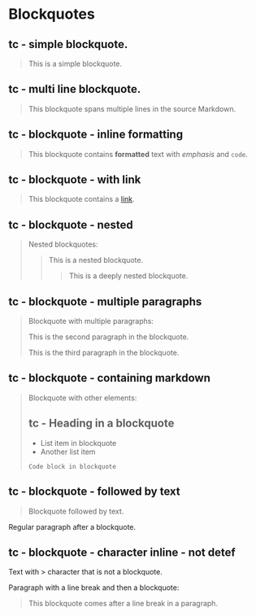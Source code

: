 # Blockquotes
<!--
TEST REASONING:
The serialized blockquotes show significant restructuring:
1. Continuation markers (> at beginning of each line) are removed in multi-line blockquotes
2. Nested blockquotes are flattened with their content combined
3. Multiple paragraphs within blockquotes are similarly flattened
4. Complex content like headings and lists are preserved but without internal formatting

While these transformations alter the visual structure, the content remains
in blockquotes, preserving the essential semantic meaning. This is a compromise
between perfect fidelity and practical serialization.
-->

## tc - simple blockquote.

> This is a simple blockquote.

## tc - multi line blockquote.

> This blockquote
> spans multiple lines
> in the source Markdown.

## tc - blockquote - inline formatting

> This blockquote contains **formatted** text with *emphasis* and `code`.

## tc - blockquote - with link

> This blockquote contains a [link](https://example.com).

## tc - blockquote - nested

> Nested blockquotes:
> > This is a nested blockquote.
> > > This is a deeply nested blockquote.

## tc - blockquote - multiple paragraphs

> Blockquote with multiple paragraphs:
>
> This is the second paragraph in the blockquote.
>
> This is the third paragraph in the blockquote.

## tc - blockquote - containing markdown

> Blockquote with other elements:
>
> ## tc - Heading in a blockquote
>
> - List item in blockquote
> - Another list item
>
> ```
> Code block in blockquote
> ```

## tc - blockquote - followed by text

> Blockquote followed by text.

Regular paragraph after a blockquote.

## tc - blockquote - character inline - not detef

Text with > character that is not a blockquote.

Paragraph with a line break and then a blockquote:

> This blockquote comes after a line break in a paragraph.